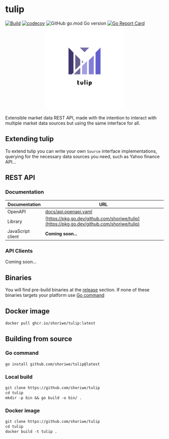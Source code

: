 # tulip

[![Build](https://github.com/shoriwe/tulip/actions/workflows/build.yaml/badge.svg)](https://github.com/shoriwe/tulip/actions/workflows/build.yaml)
[![codecov](https://codecov.io/github/shoriwe/tulip/branch/main/graph/badge.svg?token=6XUX3TJC2N)](https://codecov.io/github/shoriwe/tulip)
![GitHub go.mod Go version](https://img.shields.io/github/go-mod/go-version/shoriwe/tulip)
[![Go Report Card](https://goreportcard.com/badge/github.com/shoriwe/tulip)](https://goreportcard.com/report/github.com/shoriwe/tulip)

<p align="center">
    <img style="width: 50%; height: auto;" src="logo.png"/>
</p>

Extensible market data REST API, made with the intention to interact with multiple market data sources but using the same interface for all.

## Extending tulip

To extend tulip you can write your own `Source` interface implementations, querying for the necessary data sources you need, such as Yahoo finance API...

## REST API

### Documentation

| Documentation     | URL                                                          |
| ----------------- | ------------------------------------------------------------ |
| OpenAPI           | [docs/api.openapi.yaml](docs/api.openapi.yaml)               |
| Library           | [https://pkg.go.dev/github.com/shoriwe/tulip](https://pkg.go.dev/github.com/shoriwe/tulip) |
| JavaScript client | **Coming soon...**                                           |

### API Clients

Coming soon...

## Binaries

You will find pre-build binaries at the [release](https://github.com/shoriwe/tulip/releases) section. If none of these binaries targets your platform use [Go command](#Go-command)

## Docker image

```shell
docker pull ghcr.io/shoriwe/tulip:latest
```

## Building from source

### Go command

```shell
go install github.com/shoriwe/tulip@latest
```

### Local build

```shell
git clone https://github.com/shoriwe/tulip
cd tulip
mkdir -p bin && go build -o bin/ .
```

### Docker image

```shell
git clone https://github.com/shoriwe/tulip
cd tulip
docker build -t tulip .
```
